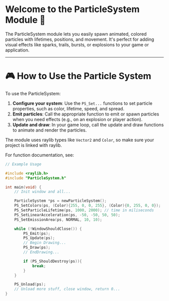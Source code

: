 # Welcome to the ParticleSystem Module 💨

The ParticleSystem module lets you easily spawn animated, colored particles with lifetimes, positions, and movement. It's perfect for adding visual effects like sparks, trails, bursts, or explosions to your game or application.

---

# 🎮 How to Use the Particle System

To use the ParticleSystem:

1. **Configure your system**: Use the `PS_Set...` functions to set particle properties, such as color, lifetime, speed, and spread.
2. **Emit particles**: Call the appropriate function to emit or spawn particles when you need effects (e.g., on an explosion or player action).
3. **Update and draw**: In your game loop, call the update and draw functions to animate and render the particles.

The module uses raylib types like `Vector2` and `Color`, so make sure your project is linked with raylib.

For function documentation, see:

```c
// Example Usage

#include <raylib.h>
#include "ParticleSystem.h"

int main(void) {
    // Init window and all...

    ParticleSystem *ps = newParticleSystem();
    PS_SetColors(ps, (Color){255, 0, 0, 255}, (Color){0, 255, 0, 0});
    PS_SetParticleLifetime(ps, 1000, 2000); // time in miliseconds
    PS_SetLinearAcceleration(ps, -50, -50, 50, 50);
    PS_SetEmissionArea(ps, NORMAL, 10, 10);

    while (!WindowShouldClose()) {
        PS_Emit(ps);
        PS_Update(ps);
        // Begin Drawing...
        PS_Draw(ps);
        // EndDrawing...

        if (PS_ShouldDestroy(ps)){
            break;
        }
    }

    PS_Unload(ps);
    // Unload more stuff, close window, return 0...
}
```
